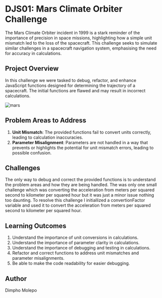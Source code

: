 # DJS01: Mars Climate Orbiter Challenge

The Mars Climate Orbiter incident in 1999 is a stark reminder of the importance of precision in space missions, highlighting how a simple unit mismatch led to the loss of the spacecraft. This challenge seeks to simulate similar challenges in a spacecraft navigation system, emphasising the need for accuracy in calculations.

## Project Overview

In this challenge we were tasked to debug, refactor, and enhance JavaScript functions designed for determining the trajectory of a spacecraft. The initial functions are flawed and may result in incorrect calculations.

![mars](https://github.com/Dimpho-Molepo/DIMMOL405_BCL2401_GroupA_Dimpho-Molepo_DJS01/assets/136012291/0be48774-5b5d-4566-ac16-60d583ddfe08)

## Problem Areas to Address

1. **Unit Mismatch**: The provided functions fail to convert units correctly, leading to calculation inaccuracies.
2. **Parameter Misalignment**: Parameters are not handled in a way that prevents or highlights the potential for unit mismatch errors, leading to possible confusion.

## Challenges

The only way to debug and correct the provided functions is to understand the problem areas and how they are being handled. The was only one small challenge which was converting the acceleration from meters per squared second to kilometer per squared hour but it was just a minor issue nothing too daunting. To resolve this challenge I initiallized a convertionFactor variable and used it to convert the acceleration from meters per squared second to kilometer per squared hour.

## Learning Outcomes 

1. Understand the importance of unit conversions in calculations.
2. Understand the importance of parameter clarity in calculations.
3. Understand the importance of debugging and testing in calculations.
4. Refactor and correct functions to address unit mismatches and parameter misalignments.
5. Be able to make the code readability for easier debugging.

## Author
Dimpho Molepo